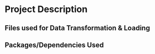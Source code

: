 # Project Description


## Files used for Data Transformation & Loading



## Packages/Dependencies Used